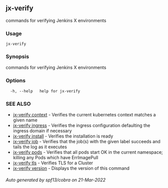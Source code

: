 ## jx-verify

commands for verifying Jenkins X environments

### Usage

```
jx-verify
```

### Synopsis

commands for verifying Jenkins X environments

### Options

```
  -h, --help   help for jx-verify
```

### SEE ALSO

* [jx-verify context](jx-verify_context.md)	 - Verifies the current kubernetes context matches a given name
* [jx-verify ingress](jx-verify_ingress.md)	 - Verifies the ingress configuration defaulting the ingress domain if necessary
* [jx-verify install](jx-verify_install.md)	 - Verifies the installation is ready
* [jx-verify job](jx-verify_job.md)	 - Verifies that the job(s) with the given label succeeds and tails the log as it executes
* [jx-verify pods](jx-verify_pods.md)	 - Verifies that all pods start OK in the current namespace; killing any Pods which have ErrImagePull
* [jx-verify tls](jx-verify_tls.md)	 - Verifies TLS for a Cluster
* [jx-verify version](jx-verify_version.md)	 - Displays the version of this command

###### Auto generated by spf13/cobra on 21-Mar-2022

